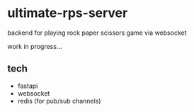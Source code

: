 # ultimate-rps-server

backend for playing rock paper scissors game via websocket

work in progress...

## tech

- fastapi
- websocket
- redis (for pub/sub channels)

